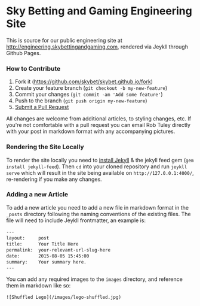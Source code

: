 Sky Betting and Gaming Engineering Site
=======================================

This is source for our public engineering site at http://engineering.skybettingandgaming.com, rendered via Jeykll through Github Pages.

### How to Contribute

1. Fork it (https://github.com/skybet/skybet.github.io/fork)
2. Create your feature branch (`git checkout -b my-new-feature`)
3. Commit your changes (`git commit -am 'Add some feature'`)
4. Push to the branch (`git push origin my-new-feature`)
5. [Submit a Pull Request](https://help.github.com/articles/using-pull-requests/)

All changes are welcome from additional articles, to styling changes, etc. If you're not comfortable with a pull request you can email Rob Tuley directly with your post in markdown format with any accompanying pictures.

### Rendering the Site Locally

To render the site locally you need to [install Jekyll](https://jekyllrb.com/docs/installation/) & the jekyll feed gem (`gem install jekyll-feed`). Then `cd` into your cloned repository and run `jeykll serve` which will result in the site being available on `http://127.0.0.1:4000/`, re-rendering if you make any changes.

### Adding a new Article

To add a new article you need to add a new file in markdown format in the `_posts` directory following the naming conventions of the existing files. The file will need to include Jeykll frontmatter, an example is:

    ---
    layout:     post
    title:      Your Title Here
    permalink:  your-relevant-url-slug-here
    date:       2015-08-05 15:45:00
    summary:    Your summary here.
    ---

You can add any required images to the `images` directory, and reference them in markdown like so:

    ![Shuffled Lego](/images/lego-shuffled.jpg)
    
